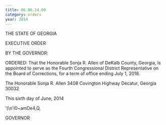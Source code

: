 ```yaml
---
title: 06.06.14.09
category: orders
year: 2014
---
```

 

THE STATE OF GEORGIA

EXECUTIVE ORDER

BY THE GOVERNOR:

ORDERED: That the Honorable Sonja R. Allen of DeKalb County, Georgia, is
appointed to serve as the Fourth Congressional District
Representative on the Board of Corrections, for a term of office
ending July 1, 2018.

The Honorable Sonja R. Allen
3408 Covington Highway
Decatur, Georgia 30032

This sixth day of June, 2014

‘(\n'I0~amDe4,Q,

GOVERNOR

